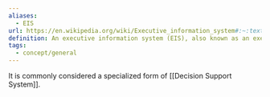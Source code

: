 ```yaml
---
aliases:
  - EIS
url: https://en.wikipedia.org/wiki/Executive_information_system#:~:text=An%20executive%20information%20system%20(EIS,information%20relevant%20to%20organizational%20goals.
definition: An executive information system (EIS), also known as an executive support system (ESS),[1] is a type of management support system that facilitates and supports senior executive information and decision-making needs. It provides easy access to internal and external information relevant to organizational goals.
tags:
  - concept/general
---
```

It is commonly considered a specialized form of [[Decision Support System]].
